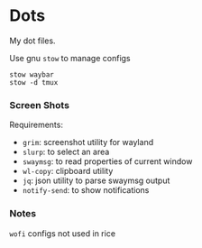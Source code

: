 # Dots

My dot files.

Use gnu `stow` to manage configs

```
stow waybar
stow -d tmux
```



### Screen Shots

Requirements:
- `grim`: screenshot utility for wayland
- `slurp`: to select an area
- `swaymsg`: to read properties of current window
- `wl-copy`: clipboard utility
- `jq`: json utility to parse swaymsg output
- `notify-send`: to show notifications

### Notes

`wofi` configs not used in rice
